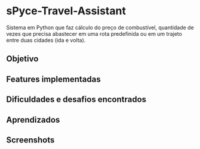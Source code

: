 # sPyce-Travel-Assistant
Sistema em Python que faz cálculo do preço de combustível, quantidade de vezes que precisa abastecer em uma rota predefinida ou em um trajeto entre duas cidades (ida e volta).

## Objetivo





## Features implementadas




## Dificuldades e desafios encontrados





## Aprendizados



## Screenshots



